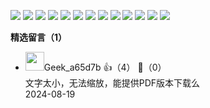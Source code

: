 ![](https://static001.geekbang.org/resource/image/0y/3e/0yyefbd3eb6e38f2yyf1b25e1a6e483e.jpg?wh=4000x2250)
![](https://static001.geekbang.org/resource/image/41/9f/41f0962590af4320c90c3d7755b3e19f.jpg?wh=6254x3518)
![](https://static001.geekbang.org/resource/image/d2/1b/d2c52f60c82228f90aab3fb37331c21b.jpg?wh=6254x3518)
![](https://static001.geekbang.org/resource/image/15/d7/152f6aca14bf89fe486ee28cc489c1d7.jpg?wh=6254x3518)
![](https://static001.geekbang.org/resource/image/d6/e7/d67031ec77142f77688bc136362ff4e7.jpg?wh=6254x3518)
![](https://static001.geekbang.org/resource/image/2f/1d/2f6070706fe6cdcc662f96ff3b8e041d.jpg?wh=6440x3623)
![](https://static001.geekbang.org/resource/image/6e/39/6e881649ca1c4a1c4b4c09edc5165239.jpg?wh=6254x3518)
![](https://static001.geekbang.org/resource/image/5e/80/5e914f2358a0973b239c932036571380.jpg?wh=6254x3518)
![](https://static001.geekbang.org/resource/image/b2/c6/b216958674814327c3918d3f396b09c6.jpg?wh=6254x3518)
![](https://static001.geekbang.org/resource/image/f8/f8/f80ef9f6cf80abf8105a3f65c55e8af8.jpg?wh=6254x3518)
![](https://static001.geekbang.org/resource/image/47/b8/4771882de87c324ccdf7f995919059b8.jpg?wh=6254x3518)
![](https://static001.geekbang.org/resource/image/24/91/240b815a90748f2a9f92c2412753b491.jpg?wh=6254x3518)
![](https://static001.geekbang.org/resource/image/1d/bc/1d3662a3ac362191b16e91c6943a9ebc.jpg?wh=1920x1080)
<div><strong>精选留言（1）</strong></div><ul>
<li><img src="" width="30px"><span>Geek_a65d7b</span> 👍（4） 💬（0）<div>文字太小，无法缩放，能提供PDF版本下载么</div>2024-08-19</li><br/>
</ul>